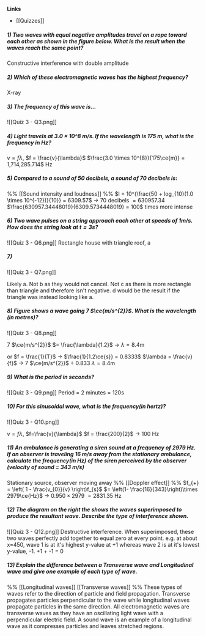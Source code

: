 **Links**
- [[Quizzes]] 

##### 1) Two waves with equal negative amplitudes travel on a rope toward each other as shown in the figure below. What is the result when the waves reach the same point?
Constructive interference with double amplitude

##### 2) Which of these electromagnetic waves has the highest frequency?
X-ray

##### 3) The frequency of this wave is...
![[Quiz 3 - Q3.png]]

##### 4) Light travels at 3.0 × 10^8 m/s. If the wavelength is 175 m, what is the frequency in Hz?
$v = f\lambda$, $f = \frac{v}{\lambda}$
$\frac{3.0 \times 10^{8}}{175\ce{m}} = 1,714,285.714$ Hz

##### 5) Compared to a sound of 50 decibels, a sound of 70 decibels is:
%% [[Sound intensity and loudness]]  %%
$I = 10^{\frac{50 + log_{10}(1.0 \times 10^{-12})}{10}} = 6309.57$
-> $70$ decibels $=630957.34$
$\frac{630957.34448019}{6309.5734448019} = 100$ times more intense

##### 6) Two wave pulses on a string approach each other at speeds of 1m/s. How does the string look at $t=3$s?
![[Quiz 3 - Q6.png]]
Rectangle house with triangle roof, a

##### 7)
![[Quiz 3 - Q7.png]]

Likely a.
Not b as they would not cancel.
Not c as there is more rectangle than triangle and therefore isn't negative.
d would be the result if the triangle was instead looking like a.

##### 8) Figure shows a wave going 7 $\ce{m/s^{2}}$. What is the wavelength (in metres)?
![[Quiz 3 - Q8.png]]

$7$ $\ce{m/s^{2}}$ $= \frac{\lambda}{1.2}$
-> $\lambda = 8.4$m

or
$f = \frac{1}{T}$
-> $\frac{1}{1.2\ce{s}} = 0.8333$
$\lambda = \frac{v}{f}$
-> $7$ $\ce{m/s^{2}}$ $\div$ $0.833$
$\lambda = 8.4$m

##### 9) What is the period in seconds?
![[Quiz 3 - Q9.png]]
Period = 2 minutes = 120s

##### 10) For this sinusoidal wave, what is the frequency(in hertz)?
![[Quiz 3 - Q10.png]]

$v=f\lambda$, $f=\frac{v}{\lambda}$
$f = \frac{200}{2}$
-> $100$ Hz

##### 11) An ambulance is generating a siren sound at a frequency of 2979 Hz. If an observer is traveling 16 m/s away from the stationary ambulance, calculate the frequency(in Hz) of the siren perceived by the observer (velocity of sound = 343 m/s)
Stationary source, observer moving away
%% [[Doppler effect]] %%
$f_{+} = \left( 1 - \frac{v_{0}}{v} \right)f_{s}$
$= \left(1- \frac{16}{343}\right)\times 2979\ce{Hz}$
-> $0.950 \times 2979$
$= 2831.35$ Hz
##### 12) The diagram on the right the shows the waves superimposed to produce the resultant wave. Describe the type of interference shown.
![[Quiz 3 - Q12.png]]
Destructive interference. When superimposed, these two waves perfectly add together to equal zero at every point. e.g. at about x=450, wave 1 is at it's highest y-value at +1 whereas wave 2 is at it's lowest y-value, -1.
+1 + -1 = 0


##### 13) Explain the difference between a **_Transverse wave and Longitudinal wave_** and give one example of each type of wave.
%%
[[Longitudinal waves]] 
[[Transverse waves]] 
%%
These types of waves refer to the direction of particle and field propagation. 
Transverse propagates particles perpendicular to the wave while longitudinal waves propagate particles in the same direction.
All electromagnetic waves are transverse waves as they have an oscillating light wave with a perpendicular electric field.
A sound wave is an example of a longitudinal wave as it compresses particles and leaves stretched regions.